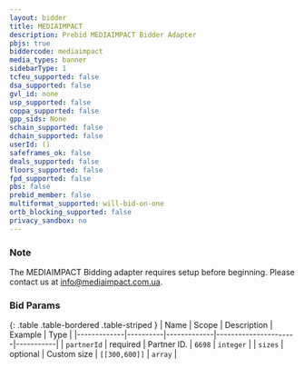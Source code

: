 ```yaml
---
layout: bidder
title: MEDIAIMPACT
description: Prebid MEDIAIMPACT Bidder Adapter
pbjs: true
biddercode: mediaimpact
media_types: banner
sidebarType: 1
tcfeu_supported: false
dsa_supported: false
gvl_id: none
usp_supported: false
coppa_supported: false
gpp_sids: None
schain_supported: false
dchain_supported: false
userId: ()
safeframes_ok: false
deals_supported: false
floors_supported: false
fpd_supported: false
pbs: false
prebid_member: false
multiformat_supported: will-bid-on-one
ortb_blocking_supported: false
privacy_sandbox: no
---
```


### Note

The MEDIAIMPACT Bidding adapter requires setup before beginning. Please contact us at [info@mediaimpact.com.ua](mailto:info@mediaimpact.com.ua).

### Bid Params

{: .table .table-bordered .table-striped }
| Name        | Scope    | Description | Example              | Type      |
|-------------|----------|-------------|----------------------|-----------|
| `partnerId` | required | Partner ID. | `6698`               | `integer` |
| `sizes`     | optional | Custom size | `[[300,600]]`        | `array`   |
